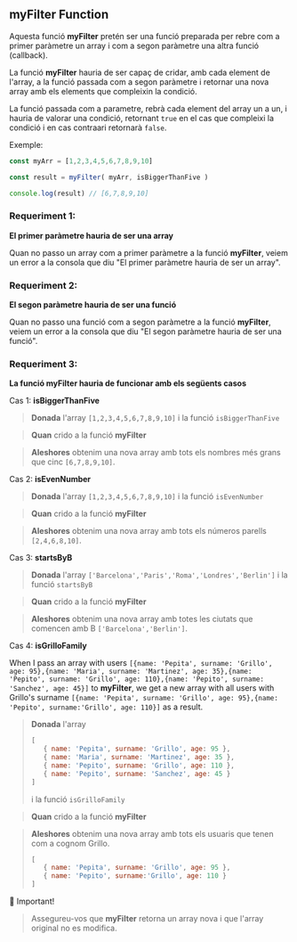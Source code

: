 ## myFilter Function

Aquesta funció **myFilter** pretén ser una funció preparada per rebre com a primer paràmetre un array i com a segon paràmetre una altra funció (callback). 

La funció **myFilter** hauria de ser capaç de cridar, amb cada element de l'array, a la funció passada com a segon paràmetre i retornar una nova array amb els elements que compleixin la condició.

La funció passada com a parametre, rebrà cada element del array un a un, i hauria de valorar una condició, retornant ```true``` en el cas que compleixi la condició i en cas contraari retornarà ```false```.

Exemple: 

```js
const myArr = [1,2,3,4,5,6,7,8,9,10]

const result = myFilter( myArr, isBiggerThanFive )

console.log(result) // [6,7,8,9,10]
```

### Requeriment 1:

**El primer paràmetre hauria de ser una array**

Quan no passo un array com a primer paràmetre a la funció **myFilter**, veiem un error a la consola que diu "El primer paràmetre hauria de ser un array".

### Requeriment 2:

**El segon paràmetre hauria de ser una funció**

Quan no passo una funció com a segon paràmetre a la funció **myFilter**, veiem un error a la consola que diu "El segon paràmetre hauria de ser una funció".

### Requeriment 3:

**La funció myFilter hauria de funcionar amb els següents casos**

Cas 1: **isBiggerThanFive**

> **Donada** l'array ```[1,2,3,4,5,6,7,8,9,10]``` i la funció ```isBiggerThanFive```

> **Quan** crido a la funció **myFilter**

> **Aleshores** obtenim una nova array amb tots els nombres més grans que cinc ```[6,7,8,9,10]```.

Cas 2: **isEvenNumber**

> **Donada** l'array ```[1,2,3,4,5,6,7,8,9,10]``` i la funció ```isEvenNumber```

> **Quan** crido a la funció **myFilter**

> **Aleshores** obtenim una nova array amb tots els números parells ```[2,4,6,8,10]```.

Cas 3: **startsByB**

> **Donada** l'array ```['Barcelona','Paris','Roma','Londres','Berlin']``` i la funció ```startsByB```

> **Quan** crido a la funció **myFilter**

> **Aleshores** obtenim una nova array amb totes les ciutats que comencen amb B ```['Barcelona','Berlin']```.

Cas 4: **isGrilloFamily**

When I pass an array with users ```[{name: 'Pepita', surname: 'Grillo', age: 95},{name: 'Maria', surname: 'Martinez', age: 35},{name: 'Pepito', surname: 'Grillo', age: 110},{name: 'Pepito', surname: 'Sanchez', age: 45}]``` to **myFilter**, we get a new array with all users with Grillo's surname 
```[{name: 'Pepita', surname: 'Grillo', age: 95},{name: 'Pepito', surname:'Grillo', age: 110}]``` as a result.


> **Donada** l'array 
> ```js
> [
>    { name: 'Pepita', surname: 'Grillo', age: 95 },
>    { name: 'Maria', surname: 'Martinez', age: 35 },
>    { name: 'Pepito', surname: 'Grillo', age: 110 },
>    { name: 'Pepito', surname: 'Sanchez', age: 45 }
> ]
> ``` 
> i la funció ```isGrilloFamily```

> **Quan** crido a la funció **myFilter**

> **Aleshores** obtenim una nova array amb tots els usuaris que tenen com a cognom Grillo.
> ```js
> [
>    { name: 'Pepita', surname: 'Grillo', age: 95 },
>    { name: 'Pepito', surname:'Grillo', age: 110 }
> ]
> ```

🚨 Important!

> Assegureu-vos que **myFilter** retorna un array nova i que l'array original no es modifica.



